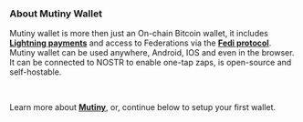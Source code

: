 ### About Mutiny Wallet 

Mutiny wallet is more then just an On-chain Bitcoin wallet, it includes **[Lightning payments](https://bitcoiner.guide/qna/lightning/)**
and access to Federations via the **[Fedi protocol](https://fedimint.org/)**. Mutiny wallet can be used anywhere, Android, IOS and even in
the browser. It can be connected to NOSTR to enable one-tap zaps, is open-source and self-hostable. 

&nbsp;

Learn more about **[Mutiny](https://www.mutinywallet.com/#features)**, or, continue below to setup your first wallet. 
